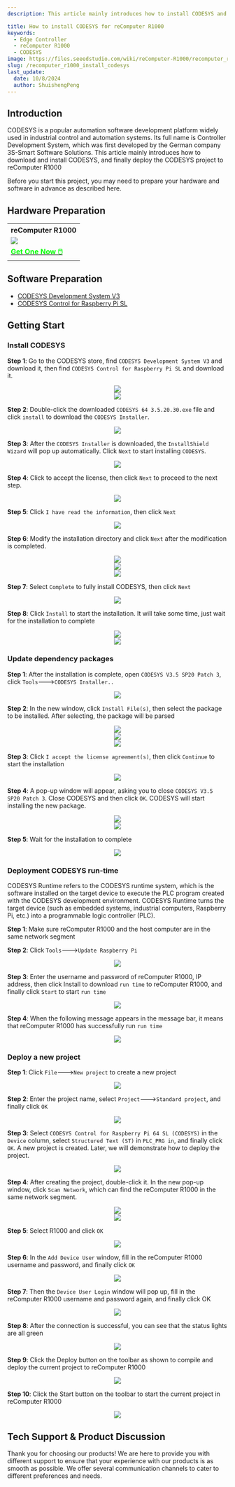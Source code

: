 ```yaml
---
description: This article mainly introduces how to install CODESYS and how to deploy new projects in R1000

title: How to install CODESYS for reComputer R1000
keywords:
  - Edge Controller
  - reComputer R1000
  - CODESYS
image: https://files.seeedstudio.com/wiki/reComputer-R1000/recomputer_r_images/01.png
slug: /recomputer_r1000_install_codesys
last_update:
  date: 10/8/2024
  author: ShuishengPeng
---
```


## Introduction

CODESYS is a popular automation software development platform widely used in industrial control and automation systems. Its full name is Controller Development System, which was first developed by the German company 3S-Smart Software Solutions.
This article mainly introduces how to download and install CODESYS, and finally deploy the CODESYS project to reComputer R1000

Before you start this project, you may need to prepare your hardware and software in advance as described here.

## Hardware Preparation

<div class="table-center">
 <table class="table-nobg">
    <tr class="table-trnobg">
      <th class="table-trnobg">reComputer R1000</th>
  </tr>
    <tr class="table-trnobg"></tr>
  <tr class="table-trnobg">
   <td class="table-trnobg"><div style={{textAlign:'center'}}><img src="https://files.seeedstudio.com/wiki/reComputer-R1000/recomputer_r_images/01.png" style={{width:300, height:'auto'}}/></div></td>
  </tr>
    <tr class="table-trnobg"></tr>
  <tr class="table-trnobg">
   <td class="table-trnobg"><div class="get_one_now_container" style={{textAlign: 'center'}}><a class="get_one_now_item" href="https://www.seeedstudio.com/reComputer-R1025-10-p-5895.html" target="_blank">
              <strong><span><font color={'FFFFFF'} size={"4"}> Get One Now 🖱️</font></span></strong>
          </a></div></td>
        </tr>
    </table>
</div>

## Software Preparation

- [CODESYS Development System V3](https://store.codesys.com/de/codesys.html)
- [CODESYS Control for Raspberry Pi SL](https://store.codesys.com/de/codesys-control-for-raspberry-pi-sl.html)

## Getting Start

### Install CODESYS

**Step 1**: Go to the CODESYS store, find `CODESYS Development System V3` and download it, then find `CODESYS Control for Raspberry Pi SL` and download it.

<center><img width={600} src="https://files.seeedstudio.com/wiki/reComputer-R1000/CODESYS/install_codesys/1.png" /></center>

<center><img width={600} src="https://files.seeedstudio.com/wiki/reComputer-R1000/CODESYS/install_codesys/2.png" /></center>

**Step 2**: Double-click the downloaded `CODESYS 64 3.5.20.30.exe` file and click `install` to download the `CODESYS Installer`.

<center><img width={600} src="https://files.seeedstudio.com/wiki/reComputer-R1000/CODESYS/install_codesys/3.png" /></center>

**Step 3**: After the `CODESYS Installer` is downloaded, the `InstallShield Wizard` will pop up automatically. Click `Next` to start installing `CODESYS`.

<center><img width={600} src="https://files.seeedstudio.com/wiki/reComputer-R1000/CODESYS/install_codesys/4.png" /></center>

**Step 4**: Click to accept the license, then click `Next` to proceed to the next step.

<center><img width={600} src="https://files.seeedstudio.com/wiki/reComputer-R1000/CODESYS/install_codesys/5.png" /></center>

**Step 5**: Click `I have read the information`, then click `Next`

<center><img width={600} src="https://files.seeedstudio.com/wiki/reComputer-R1000/CODESYS/install_codesys/6.png" /></center>

**Step 6**: Modify the installation directory and click `Next` after the modification is completed.

<center><img width={600} src="https://files.seeedstudio.com/wiki/reComputer-R1000/CODESYS/install_codesys/7.png" /></center>

<center><img width={600} src="https://files.seeedstudio.com/wiki/reComputer-R1000/CODESYS/install_codesys/8.png" /></center>

<center><img width={600} src="https://files.seeedstudio.com/wiki/reComputer-R1000/CODESYS/install_codesys/9.png" /></center>

**Step 7**: Select `Complete` to fully install CODESYS, then click `Next`

<center><img width={600} src="https://files.seeedstudio.com/wiki/reComputer-R1000/CODESYS/install_codesys/10.png" /></center>

**Step 8**: Click `Install` to start the installation. It will take some time, just wait for the installation to complete

<center><img width={600} src="https://files.seeedstudio.com/wiki/reComputer-R1000/CODESYS/install_codesys/11.png" /></center>

<center><img width={600} src="https://files.seeedstudio.com/wiki/reComputer-R1000/CODESYS/install_codesys/12.png" /></center>

### Update dependency packages

**Step 1**: After the installation is complete, open `CODESYS V3.5 SP20 Patch 3`, click `Tools`--->`CODESYS Installer..`

<center><img width={600} src="https://files.seeedstudio.com/wiki/reComputer-R1000/CODESYS/install_package/p1.png" /></center>

**Step 2**: In the new window, click `Install File(s)`, then select the package to be installed. After selecting, the package will be parsed

<center><img width={600} src="https://files.seeedstudio.com/wiki/reComputer-R1000/CODESYS/install_package/p2.png" /></center>

<center><img width={600} src="https://files.seeedstudio.com/wiki/reComputer-R1000/CODESYS/install_package/p3.png" /></center>

<center><img width={600} src="https://files.seeedstudio.com/wiki/reComputer-R1000/CODESYS/install_package/p4.png" /></center>

**Step 3**: Click `I accept the license agreement(s)`, then click `Continue` to start the installation

<center><img width={600} src="https://files.seeedstudio.com/wiki/reComputer-R1000/CODESYS/install_package/p5.png" /></center>

**Step 4**: A pop-up window will appear, asking you to close `CODESYS V3.5 SP20 Patch 3`. Close CODESYS and then click `OK`. CODESYS will start installing the new package.

<center><img width={600} src="https://files.seeedstudio.com/wiki/reComputer-R1000/CODESYS/install_package/p6.png" /></center>

<center><img width={600} src="https://files.seeedstudio.com/wiki/reComputer-R1000/CODESYS/install_package/p7.png" /></center>

**Step 5**: Wait for the installation to complete

<center><img width={600} src="https://files.seeedstudio.com/wiki/reComputer-R1000/CODESYS/install_package/p8.png" /></center>

### Deployment CODESYS run-time

CODESYS Runtime refers to the CODESYS runtime system, which is the software installed on the target device to execute the PLC program created with the CODESYS development environment. CODESYS Runtime turns the target device (such as embedded systems, industrial computers, Raspberry Pi, etc.) into a programmable logic controller (PLC).

**Step 1**: Make sure reComputer R1000 and the host computer are in the same network segment

**Step 2**: Click `Tools`--->`Update Raspberry Pi`

<center><img width={600} src="https://files.seeedstudio.com/wiki/reComputer-R1000/CODESYS/deploy_run_time/r1.png" /></center>

**Step 3**: Enter the username and password of reComputer R1000, IP address, then click Install to download `run time` to reComputer R1000, and finally click `Start` to start `run time`

<center><img width={600} src="https://files.seeedstudio.com/wiki/reComputer-R1000/CODESYS/deploy_run_time/r2.png" /></center>

**Step 4**: When the following message appears in the message bar, it means that reComputer R1000 has successfully run `run time`

<center><img width={600} src="https://files.seeedstudio.com/wiki/reComputer-R1000/CODESYS/deploy_run_time/r3.png" /></center>

### Deploy a new project

**Step 1**: Click `File`--->`New project` to create a new project

<center><img width={600} src="https://files.seeedstudio.com/wiki/reComputer-R1000/CODESYS/deploy_new_project/n1.png" /></center>

**Step 2**: Enter the project name, select `Project`--->`Standard project`, and finally click `OK`

<center><img width={600} src="https://files.seeedstudio.com/wiki/reComputer-R1000/CODESYS/deploy_new_project/n2.png" /></center>

**Step 3**: Select `CODESYS Control for Raspberry Pi 64 SL (CODESYS)` in the `Device` column, select `Structured Text (ST)` in `PLC_PRG in`, and finally click `OK`. A new project is created. Later, we will demonstrate how to deploy the project.

<center><img width={600} src="https://files.seeedstudio.com/wiki/reComputer-R1000/CODESYS/deploy_new_project/n3.png" /></center>

**Step 4**: After creating the project, double-click it. In the new pop-up window, click `Scan Network`, which can find the reComputer R1000 in the same network segment.

<center><img width={600} src="https://files.seeedstudio.com/wiki/reComputer-R1000/CODESYS/deploy_new_project/n4.png" /></center>

<center><img width={600} src="https://files.seeedstudio.com/wiki/reComputer-R1000/CODESYS/deploy_new_project/n5.png" /></center>

**Step 5**: Select R1000 and click `OK`

<center><img width={600} src="https://files.seeedstudio.com/wiki/reComputer-R1000/CODESYS/deploy_new_project/n6.png" /></center>

**Step 6**: In the `Add Device User` window, fill in the reComputer R1000 username and password, and finally click `OK`

<center><img width={600} src="https://files.seeedstudio.com/wiki/reComputer-R1000/CODESYS/deploy_new_project/n7.png" /></center>

**Step 7**: Then the `Device User Login` window will pop up, fill in the reComputer R1000 username and password again, and finally click OK

<center><img width={600} src="https://files.seeedstudio.com/wiki/reComputer-R1000/CODESYS/deploy_new_project/n8.png" /></center>

**Step 8**: After the connection is successful, you can see that the status lights are all green

<center><img width={600} src="https://files.seeedstudio.com/wiki/reComputer-R1000/CODESYS/deploy_new_project/n9.png" /></center>

**Step 9**: Click the Deploy button on the toolbar as shown to compile and deploy the current project to reComputer R1000

<center><img width={600} src="https://files.seeedstudio.com/wiki/reComputer-R1000/CODESYS/deploy_new_project/n10.png" /></center>

**Step 10**: Click the Start button on the toolbar to start the current project in reComputer R1000

<center><img width={600} src="https://files.seeedstudio.com/wiki/reComputer-R1000/CODESYS/deploy_new_project/n11.png" /></center>

## Tech Support & Product Discussion

Thank you for choosing our products! We are here to provide you with different support to ensure that your experience with our products is as smooth as possible. We offer several communication channels to cater to different preferences and needs.

<div class="button_tech_support_container">
<a href="https://forum.seeedstudio.com/" class="button_forum"></a>
<a href="https://www.seeedstudio.com/contacts" class="button_email"></a>
</div>

<div class="button_tech_support_container">
<a href="https://discord.gg/eWkprNDMU7" class="button_discord"></a>
<a href="https://github.com/Seeed-Studio/wiki-documents/discussions/69" class="button_discussion"></a>
</div>
